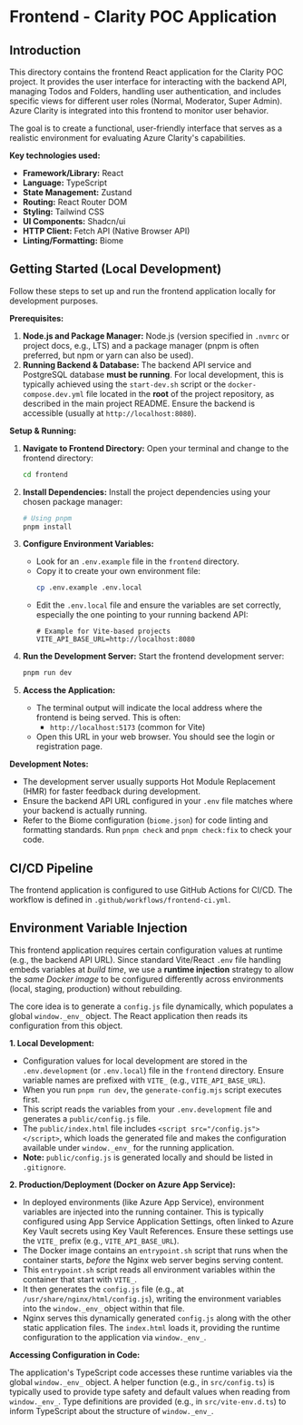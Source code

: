 # Frontend - Clarity POC Application

## Introduction

This directory contains the frontend React application for the Clarity POC project. It provides the user interface for interacting with the backend API, managing Todos and Folders, handling user authentication, and includes specific views for different user roles (Normal, Moderator, Super Admin). Azure Clarity is integrated into this frontend to monitor user behavior.

The goal is to create a functional, user-friendly interface that serves as a realistic environment for evaluating Azure Clarity's capabilities.

**Key technologies used:**

* **Framework/Library:** React
* **Language:** TypeScript
* **State Management:** Zustand
* **Routing:** React Router DOM
* **Styling:** Tailwind CSS
* **UI Components:** Shadcn/ui
* **HTTP Client:** Fetch API (Native Browser API)
* **Linting/Formatting:** Biome

## Getting Started (Local Development)

Follow these steps to set up and run the frontend application locally for development purposes.

**Prerequisites:**

1.  **Node.js and Package Manager:** Node.js (version specified in `.nvmrc` or project docs, e.g., LTS) and a package manager (pnpm is often preferred, but npm or yarn can also be used).
2.  **Running Backend & Database:** The backend API service and PostgreSQL database **must be running**. For local development, this is typically achieved using the `start-dev.sh` script or the `docker-compose.dev.yml` file located in the **root** of the project repository, as described in the main project README. Ensure the backend is accessible (usually at `http://localhost:8080`).

**Setup & Running:**

1.  **Navigate to Frontend Directory:**
    Open your terminal and change to the frontend directory:
    ```bash
    cd frontend
    ```

2.  **Install Dependencies:**
    Install the project dependencies using your chosen package manager:
    ```bash
    # Using pnpm
    pnpm install
    ```

3.  **Configure Environment Variables:**
    * Look for an `.env.example` file in the `frontend` directory.
    * Copy it to create your own environment file:
        ```bash
        cp .env.example .env.local
        ```
    * Edit the `.env.local` file and ensure the variables are set correctly, especially the one pointing to your running backend API:
        ```dotenv
        # Example for Vite-based projects
        VITE_API_BASE_URL=http://localhost:8080
        ```

4.  **Run the Development Server:**
    Start the frontend development server:
    ```bash
    pnpm run dev
    ```

5.  **Access the Application:**
    * The terminal output will indicate the local address where the frontend is being served. This is often:
        * `http://localhost:5173` (common for Vite)
    * Open this URL in your web browser. You should see the login or registration page.

**Development Notes:**

* The development server usually supports Hot Module Replacement (HMR) for faster feedback during development.
* Ensure the backend API URL configured in your `.env` file matches where your backend is actually running.
* Refer to the Biome configuration (`biome.json`) for code linting and formatting standards. Run `pnpm check` and `pnpm check:fix` to check your code.

## CI/CD Pipeline

The frontend application is configured to use GitHub Actions for CI/CD. The workflow is defined in `.github/workflows/frontend-ci.yml`.

## Environment Variable Injection

This frontend application requires certain configuration values at runtime (e.g., the backend API URL). Since standard Vite/React `.env` file handling embeds variables at *build time*, we use a **runtime injection** strategy to allow the *same Docker image* to be configured differently across environments (local, staging, production) without rebuilding.

The core idea is to generate a `config.js` file dynamically, which populates a global `window._env_` object. The React application then reads its configuration from this object.

**1. Local Development:**

* Configuration values for local development are stored in the `.env.development` (or `.env.local`) file in the `frontend` directory. Ensure variable names are prefixed with `VITE_` (e.g., `VITE_API_BASE_URL`).
* When you run `pnpm run dev`, the `generate-config.mjs` script executes first.
* This script reads the variables from your `.env.development` file and generates a `public/config.js` file.
* The `public/index.html` file includes `<script src="/config.js"></script>`, which loads the generated file and makes the configuration available under `window._env_` for the running application.
* **Note:** `public/config.js` is generated locally and should be listed in `.gitignore`.

**2. Production/Deployment (Docker on Azure App Service):**

* In deployed environments (like Azure App Service), environment variables are injected into the running container. This is typically configured using App Service Application Settings, often linked to Azure Key Vault secrets using Key Vault References. Ensure these settings use the `VITE_` prefix (e.g., `VITE_API_BASE_URL`).
* The Docker image contains an `entrypoint.sh` script that runs when the container starts, *before* the Nginx web server begins serving content.
* This `entrypoint.sh` script reads all environment variables within the container that start with `VITE_`.
* It then generates the `config.js` file (e.g., at `/usr/share/nginx/html/config.js`), writing the environment variables into the `window._env_` object within that file.
* Nginx serves this dynamically generated `config.js` along with the other static application files. The `index.html` loads it, providing the runtime configuration to the application via `window._env_`.

**Accessing Configuration in Code:**

The application's TypeScript code accesses these runtime variables via the global `window._env_` object. A helper function (e.g., in `src/config.ts`) is typically used to provide type safety and default values when reading from `window._env_`. Type definitions are provided (e.g., in `src/vite-env.d.ts`) to inform TypeScript about the structure of `window._env_`.

